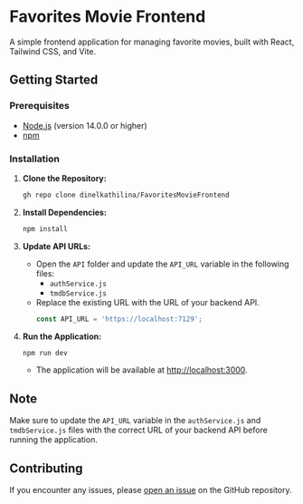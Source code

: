 # Favorites Movie Frontend

A simple frontend application for managing favorite movies, built with React, Tailwind CSS, and Vite.

## Getting Started

### Prerequisites
- [Node.js](https://nodejs.org/) (version 14.0.0 or higher)
- [npm](https://www.npmjs.com/)

### Installation

1. **Clone the Repository:**
    ```bash
    gh repo clone dinelkathilina/FavoritesMovieFrontend
    ```

2. **Install Dependencies:**
    ```bash
    npm install
    ```

3. **Update API URLs:**
    - Open the `API` folder and update the `API_URL` variable in the following files:
      - `authService.js`
      - `tmdbService.js`
    - Replace the existing URL with the URL of your backend API.
      ```javascript
      const API_URL = 'https://localhost:7129';
      ```

4. **Run the Application:**
    ```bash
    npm run dev
    ```
    - The application will be available at [http://localhost:3000](http://localhost:3000).

## Note

Make sure to update the `API_URL` variable in the `authService.js` and `tmdbService.js` files with the correct URL of your backend API before running the application.

## Contributing

If you encounter any issues, please [open an issue](https://github.com/dinelkathilina/FavoritesMovieFrontend/issues) on the GitHub repository.
